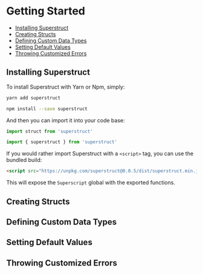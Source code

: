 
# Getting Started

- [Installing Superstruct](#installing-superstruct)
- [Creating Structs](#creating-structs)
- [Defining Custom Data Types](#defining-custom-data-types)
- [Setting Default Values](#setting-default-values)
- [Throwing Customized Errors](#throwing-customized-errors)

## Installing Superstruct

To install Superstruct with Yarn or Npm, simply:

```bash
yarn add superstruct
```
```bash
npm install --save superstruct
```

And then you can import it into your code base:

```js
import struct from 'superstruct'
```
```js
import { superstruct } from 'superstruct'
```

If you would rather import Superstruct with a `<script>` tag, you can use the bundled build:

```html
<script src="https://unpkg.com/superstruct@0.0.5/dist/superstruct.min.js"></script>
```

This will expose the `Superscript` global with the exported functions.


## Creating Structs




## Defining Custom Data Types

## Setting Default Values

## Throwing Customized Errors
